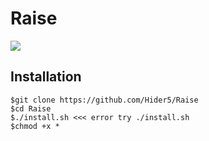 # Raise
![](https://img.shields.io/badge/Ruby-yellowgreen.svg)

## Installation
```
$git clone https://github.com/Hider5/Raise
$cd Raise
$./install.sh <<< error try ./install.sh
$chmod +x *
```
